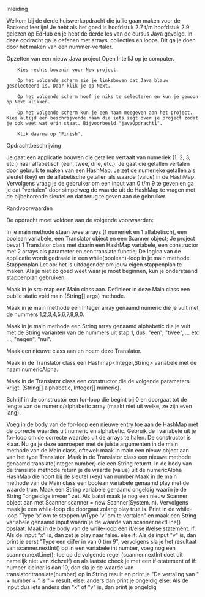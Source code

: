 Inleiding

Welkom bij de derde huiswerkopdracht die jullie gaan maken voor de Backend leerlijn! Je hebt als het goed is hoofdstuk 2.7 t/m hoofdstuk 2.9 gelezen op EdHub en je hebt de derde les van de cursus Java gevolgd. In deze opdracht ga je oefenen met arrays, collecties en loops. Dit ga je doen door het maken van een nummer-vertaler.

Opzetten van een nieuw Java project
Open IntelliJ op je computer.

        Kies rechts bovenin voor New project.
        
        Op het volgende scherm zie je linksboven dat Java blauw geselecteerd is. Daar klik je op Next.
        
        Op het volgende scherm hoef je niks te selecteren en kun je gewoon op Next klikken.
        
        Op het volgende scherm kun je een naam meegeven aan het project. Kies altijd een beschrijvende naam die iets zegt over je project zodat je ook weet wat erin staat. Bijvoorbeeld "javaOpdracht1".
        
        Klik daarna op 'Finish'.

Opdrachtbeschrijving

Je gaat een applicatie bouwen die getallen vertaalt van numeriek (1, 2, 3, etc.) naar alfabetisch (een, twee, drie, etc.). Je gaat die getallen vertalen door gebruik te maken van een HashMap. Je zet de numerieke getallen als sleutel (key) en de alfabetische getallen als waarde (value) in de HashMap. Vervolgens vraag je de gebruiker om een input van 0 t/m 9 te geven en ga je dat "vertalen" door simpelweg de waarde uit de HashMap te vragen met de bijbehorende sleutel en dat terug te geven aan de gebruiker.

Randvoorwaarden

De opdracht moet voldoen aan de volgende voorwaarden:

In je main methode staan twee arrays (1 numeriek en 1 alfabetisch), een boolean variabele, een Translator object en een Scanner object;
Je project bevat 1 Translator class met daarin een HashMap variabele, een constructor met 2 arrays als parameter en een translate functie;
De logica van de applicatie wordt gedraaid in een while(boolean)-loop in je main methode.
Stappenplan
Let op: het is uitdagender om jouw eigen stappenplan te maken. Als je niet zo goed weet waar je moet beginnen, kun je onderstaand stappenplan gebruiken:

Maak in je src-map een Main class aan. Definieer in deze Main class een public static void main (String[] args) methode.

Maak in je main methode een Integer array genaamd numeric die je vult met de nummers 1,2,3,4,5,6,7,8,9,0.

Maak in je main methode een String array genaamd alphabetic die je vult met de String varianten van de nummers uit stap 1, dus: "een", "twee", ... etc ..., "negen", "nul".

Maak een nieuwe class aan en noem deze Translator.

Maak in de Translator class een Hashmap<Integer,String> variabele met de naam numericAlpha.

Maak in de Translator class een constructor die de volgende parameters krijgt: (String[] alphabetic, Integer[] numeric).

Schrijf in de constructor een for-loop die begint bij 0 en doorgaat tot de lengte van de numeric/alphabetic array (maakt niet uit welke, ze zijn even lang).

Voeg in de body van de for-loop een nieuwe entry toe aan de HashMap met de correcte waardes uit numeric en alphabetic. Gebruik de i variabele uit je for-loop om de correcte waardes uit de arrays te halen.
De constructor is klaar. Nu ga je deze aanroepen met de juiste argumenten in de main methode van de Main class, oftewel: maak in main een nieuw object aan van het type Translator.
Maak in de Translator class een nieuwe methode genaamd translate(Integer number) die een String returnt.
In de body van de translate methode return je de waarde (value) uit de numericAlpha HashMap die hoort bij de sleutel (key) van number
Maak in de main methode van de Main class een boolean variabele genaamd play met de waarde true. Maak een String variabele genaamd ongeldig waarin je de String "ongeldige invoer" zet. Als laatst maak je nog een nieuw Scanner object aan met Scanner scanner = new Scanner(System.in).
Vervolgens maak je een while-loop die doorgaat zolang play true is.
Print in de while-loop "Type 'x' om te stoppen \nType 'v' om te vertalen" en maak een String variabele genaamd input waarin je de waarde van scanner.nextLine() opslaat.
Maak in de body van de while-loop een if/else if/else statement.
if: Als de input "x" is, dan zet je play naar false.
else if: Als de input "v" is, dan print je eerst "Type een cijfer in van 0 t/m 9", vervolgens sla je het resultaat van scanner.nextInt() op in een variabele int number, voeg nog een scanner.nextLine(); toe op de volgende regel (scanner.nextInt doet dit namelijk niet van zichzelf) en als laatste check je met een if-statement of
if: number kleiner is dan 10, dan sla je de waarde van translator.translate(number) op in String result en print je "De vertaling van " + number + " is " + result.
else: anders dan print je ongeldig
else: Als de input dus iets anders dan "x" of "v" is, dan print je ongeldig
